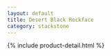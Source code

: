 ```yaml
---
layout: default
title: Desert Black Rockface
category: stackstone
---
```

{% include product-detail.html %}
